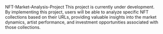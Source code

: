 NFT-Market-Analysis-Project
This project is currently under development.
By implementing this project, users will be able to analyze specific NFT collections based on their URLs, providing valuable insights into the market dynamics, artist performance, and investment opportunities associated with those collections.
